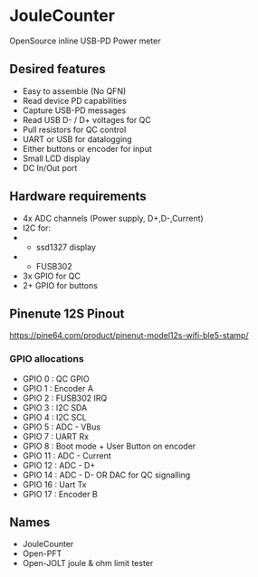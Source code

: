# JouleCounter

OpenSource inline USB-PD Power meter

## Desired features

- Easy to assemble (No QFN)
- Read device PD capabilities
- Capture USB-PD messages
- Read USB D- / D+ voltages for QC
- Pull resistors for QC control
- UART or USB for datalogging
- Either buttons or encoder for input
- Small LCD display
- DC In/Out port

## Hardware requirements

- 4x ADC channels (Power supply, D+,D-,Current)
- I2C for:
- - ssd1327 display
- - FUSB302
- 3x GPIO for QC
- 2+ GPIO for buttons

## Pinenute 12S Pinout

https://pine64.com/product/pinenut-model12s-wifi-ble5-stamp/

### GPIO allocations

- GPIO 0 : QC GPIO
- GPIO 1 : Encoder A
- GPIO 2 : FUSB302 IRQ
- GPIO 3 : I2C SDA
- GPIO 4 : I2C SCL
- GPIO 5 : ADC - VBus
- GPIO 7 : UART Rx
- GPIO 8 : Boot mode + User Button on encoder
- GPIO 11 : ADC - Current
- GPIO 12 : ADC - D+
- GPIO 14 : ADC - D- OR DAC for QC signalling
- GPIO 16 : Uart Tx
- GPIO 17 : Encoder B

## Names

- JouleCounter
- Open-PFT
- Open-JOLT joule & ohm limit tester
